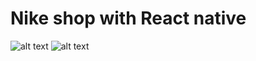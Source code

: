 # Nike shop with React native

![alt text](https://res.cloudinary.com/dzyz5unme/image/upload/v1611625354/555_sdnab0.gif)
![alt text](https://res.cloudinary.com/dzyz5unme/image/upload/v1611625354/555_sdnab0.gif)
